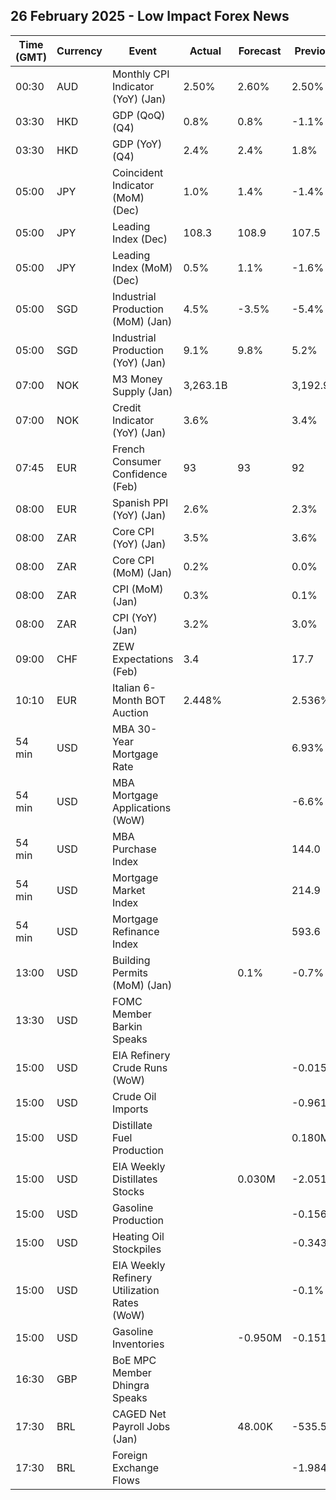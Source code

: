 ## 26 February 2025 - Low Impact Forex News

| Time (GMT) | Currency | Event | Actual | Forecast | Previous |
|------|----------|-------|--------|----------|----------|
| 00:30 | AUD | Monthly CPI Indicator (YoY) (Jan) | 2.50% | 2.60% | 2.50% |
| 03:30 | HKD | GDP (QoQ) (Q4) | 0.8% | 0.8% | -1.1% |
| 03:30 | HKD | GDP (YoY) (Q4) | 2.4% | 2.4% | 1.8% |
| 05:00 | JPY | Coincident Indicator (MoM) (Dec) | 1.0% | 1.4% | -1.4% |
| 05:00 | JPY | Leading Index (Dec) | 108.3 | 108.9 | 107.5 |
| 05:00 | JPY | Leading Index (MoM) (Dec) | 0.5% | 1.1% | -1.6% |
| 05:00 | SGD | Industrial Production (MoM) (Jan) | 4.5% | -3.5% | -5.4% |
| 05:00 | SGD | Industrial Production (YoY) (Jan) | 9.1% | 9.8% | 5.2% |
| 07:00 | NOK | M3 Money Supply (Jan) | 3,263.1B |  | 3,192.9B |
| 07:00 | NOK | Credit Indicator (YoY) (Jan) | 3.6% |  | 3.4% |
| 07:45 | EUR | French Consumer Confidence (Feb) | 93 | 93 | 92 |
| 08:00 | EUR | Spanish PPI (YoY) (Jan) | 2.6% |  | 2.3% |
| 08:00 | ZAR | Core CPI (YoY) (Jan) | 3.5% |  | 3.6% |
| 08:00 | ZAR | Core CPI (MoM) (Jan) | 0.2% |  | 0.0% |
| 08:00 | ZAR | CPI (MoM) (Jan) | 0.3% |  | 0.1% |
| 08:00 | ZAR | CPI (YoY) (Jan) | 3.2% |  | 3.0% |
| 09:00 | CHF | ZEW Expectations (Feb) | 3.4 |  | 17.7 |
| 10:10 | EUR | Italian 6-Month BOT Auction | 2.448% |  | 2.536% |
| 54 min | USD | MBA 30-Year Mortgage Rate |  |  | 6.93% |
| 54 min | USD | MBA Mortgage Applications (WoW) |  |  | -6.6% |
| 54 min | USD | MBA Purchase Index |  |  | 144.0 |
| 54 min | USD | Mortgage Market Index |  |  | 214.9 |
| 54 min | USD | Mortgage Refinance Index |  |  | 593.6 |
| 13:00 | USD | Building Permits (MoM) (Jan) |  | 0.1% | -0.7% |
| 13:30 | USD | FOMC Member Barkin Speaks |  |  |  |
| 15:00 | USD | EIA Refinery Crude Runs (WoW) |  |  | -0.015M |
| 15:00 | USD | Crude Oil Imports |  |  | -0.961M |
| 15:00 | USD | Distillate Fuel Production |  |  | 0.180M |
| 15:00 | USD | EIA Weekly Distillates Stocks |  | 0.030M | -2.051M |
| 15:00 | USD | Gasoline Production |  |  | -0.156M |
| 15:00 | USD | Heating Oil Stockpiles |  |  | -0.343M |
| 15:00 | USD | EIA Weekly Refinery Utilization Rates (WoW) |  |  | -0.1% |
| 15:00 | USD | Gasoline Inventories |  | -0.950M | -0.151M |
| 16:30 | GBP | BoE MPC Member Dhingra Speaks |  |  |  |
| 17:30 | BRL | CAGED Net Payroll Jobs (Jan) |  | 48.00K | -535.55K |
| 17:30 | BRL | Foreign Exchange Flows |  |  | -1.984B |
